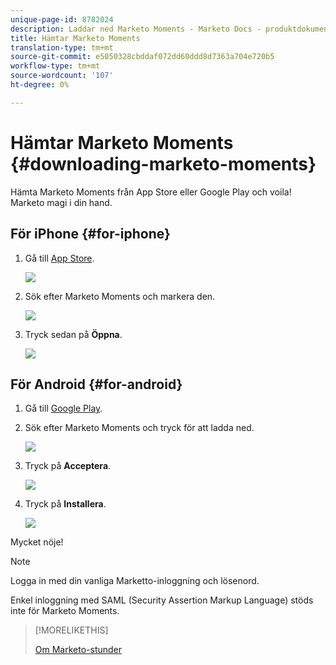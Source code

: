 ```yaml
---
unique-page-id: 8782024
description: Laddar ned Marketo Moments - Marketo Docs - produktdokumentation
title: Hämtar Marketo Moments
translation-type: tm+mt
source-git-commit: e5050328cbddaf072dd60ddd8d7363a704e720b5
workflow-type: tm+mt
source-wordcount: '107'
ht-degree: 0%

---
```



# Hämtar Marketo Moments {#downloading-marketo-moments}

Hämta Marketo Moments från App Store eller Google Play och voila! Marketo magi i din hand.

## För iPhone {#for-iphone}

1. Gå till [App Store](https://itunes.apple.com/us/genre/ios/id36?mt=8).

   ![](assets/image2015-7-15-14-3a52-3a13.png)

1. Sök efter Marketo Moments och markera den.

   ![](assets/image2015-7-7-17-3a19-3a7.png)

1. Tryck sedan på **Öppna**.

   ![](assets/image2015-7-7-17-3a20-3a51.png)

## För Android {#for-android}

1. Gå till [Google Play](https://play.google.com/store?hl=en).

1. Sök efter Marketo Moments och tryck för att ladda ned.

   ![](assets/image2015-7-14-9-3a6-3a34.png)

1. Tryck på **Acceptera**.

   ![](assets/image2015-7-7-16-3a41-3a47.png)

1. Tryck på **Installera**.

   ![](assets/image2015-7-7-16-3a43-3a21.png)

Mycket nöje!

>[!NOTE]
>
>Logga in med din vanliga Marketto-inloggning och lösenord.
>
>Enkel inloggning med SAML (Security Assertion Markup Language) stöds inte för Marketo Moments.

>[!MORELIKETHIS]
>
>[Om Marketo-stunder](/help/marketo/product-docs/core-marketo-concepts/mobile-apps/marketo-moments/understanding-moments/understanding-marketo-moments.md)
